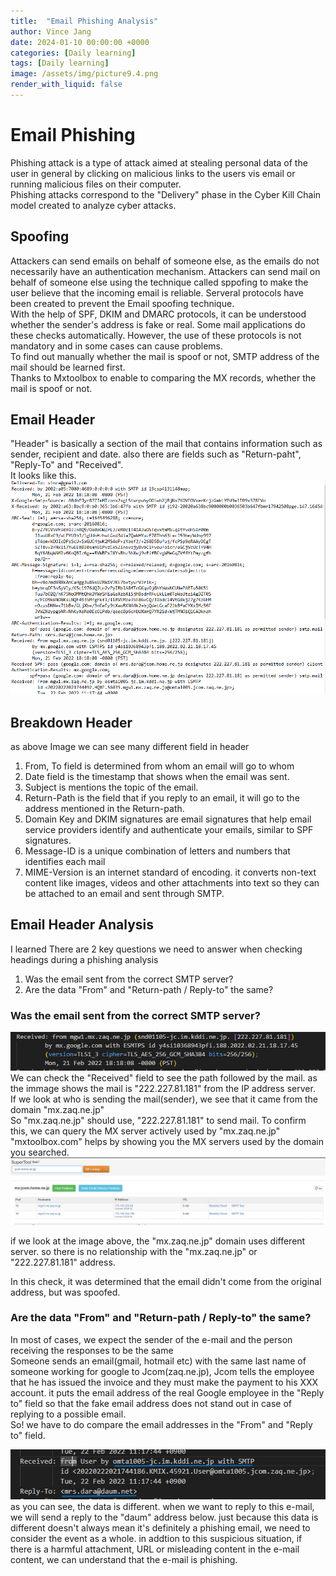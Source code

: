 ```yaml
---
title:  "Email Phishing Analysis"
author: Vince Jang
date: 2024-01-10 00:00:00 +0000
categories: [Daily learning]
tags: [Daily learning]
image: /assets/img/picture9.4.png
render_with_liquid: false
---
```


# Email Phishing
Phishing attack is a type of attack aimed at stealing personal data of the user in general by clicking on malicious links to the users vis email or running malicious files on their computer.  
Phishing attacks correspond to the "Delivery" phase in the Cyber Kill Chain model created to analyze cyber attacks.

## Spoofing
Attackers can send emails on behalf of someone else, as the emails do not necessarily have an authentication mechanism. Attackers can send mail on behalf of someone else using the technique called sppofing to make the user believe that the incoming email is reliable. Serveral protocols have been created to prevent the Email spoofing technique.  
With the help of SPF, DKIM and DMARC protocols, it can be understood whether the sender's address is fake or real. Some mail applications do these checks automatically. However, the use of these protocols is not mandatory and in some cases can cause problems.  
To find out manually whether the mail is spoof or not, SMTP address of the mail should be learned first.  
Thanks to Mxtoolbox to enable to comparing the MX records, whether the mail is spoof or not.

## Email Header
"Header" is basically a section of the mail that contains information such as sender, recipient and date. also there are fields such as "Return-paht", "Reply-To" and "Received".  
It looks like this.  
![images](/assets/img/picture9.PNG)  

## Breakdown Header
as above Image we can see many different field in header  
1. From, To field is determined from whom an email will go to whom
2. Date field is the timestamp that shows when the email was sent.
3. Subject is mentions the topic of the email.
4. Return-Path is the field that if you reply to an email, it will go to the address mentioned in the Return-path.
5. Domain Key and DKIM signatures are email signatures that help email service providers identify and authenticate your emails, similar to SPF signatures.
6. Message-ID is a unique combination of letters and numbers that identifies each mail
6. MIME-Version is an internet standard of encoding. it converts non-text content like images, videos and other attachments into text so they can be attached to an email and sent through SMTP.

## Email Header Analysis

I learned There are 2 key questions we need to answer when checking headings during a phishing analysis
1. Was the email sent from the correct SMTP server?
2. Are the data "From" and "Return-path / Reply-to" the same?  

### Was the email sent from the correct SMTP server?
![images](/assets/img/picture9.1.PNG)  
We can check the "Received" field to see the path followed by the mail. as the immage shows the mail is "222.227.81.181" from the IP address server.  
If we look at who is sending the mail(sender), we see that it came from the domain "mx.zaq.ne.jp"  
So "mx.zaq.ne.jp" should use, "222.227.81.181" to send mail. To confirm this, we can query the MX server actively used by "mx.zaq.ne.jp"  
"mxtoolbox.com" helps by showing you the MX servers used by the domain you searched.  
![images](/assets/img/picture9.2.PNG)  

if we look at the image above, the "mx.zaq.ne.jp" domain uses different server. so there is no relationship with the  "mx.zaq.ne.jp" or "222.227.81.181" address.  
  
In this check, it was determined that the email didn't come from the original address, but was spoofed.  

### Are the data "From" and "Return-path / Reply-to" the same? 
In most of cases, we expect the sender of the e-mail and the person receiving the responses to be the same  
Someone sends an email(gmail, hotmail etc) with the same last name of someone working for google to Jcom(zaq.ne.jp), Jcom tells the employee that he has issued the invoice and they must make the payment to his XXX account. it puts the email address of the real Google employee in the "Reply to" field so that the fake email address does not stand out in case of replying to a possible email.  
So! we have to do compare the email addresses in the "From" and "Reply to" field.  

![images](/assets/img/picture9.3.PNG)  
as you can see, the data is different. when we want to reply to this e-mail, we will send a reply to the "daum" address below. just because this data is different doesn't always mean it's definitely a phishing email, we need to consider the event as a whole. in addtion to this suspicious situation, if there is a harmful attachment, URL or misleading content in the e-mail content, we can understand that the e-mail is phishing.


